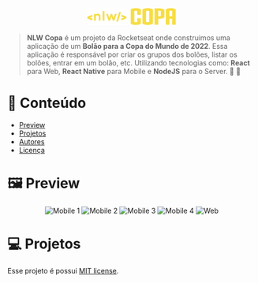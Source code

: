 <p align="center">
   <img src="https://raw.githubusercontent.com/ViktorHugodev/bolao-copa/b121f975cf1cb6d28faf0b628462589f59a47a88/web/src/assets/logo.svg" alt="NLW Copa" width="180"/>
</p>


> **NLW Copa** é um projeto da Rocketseat onde construimos uma aplicação de um **Bolão para a Copa do Mundo de 2022**. Essa aplicação é responsável por criar os grupos dos bolões, listar os bolões, entrar em um bolão, etc. Utilizando tecnologias como: **React** para Web, **React Native** para Mobile e **NodeJS** para o Server. 🚀 💜

# :pushpin: Conteúdo

* [Preview](#framed_picture-preview)
* [Projetos](#computer-projetos)
* [Autores](#computer-autores)
* [Licença](#closed_book-licença)


# :framed_picture: Preview

<p align="center">
    <img alt="Mobile 1" src="https://github.com/ViktorHugodev/bolao-copa/assets/85125378/eed70680-b88e-4fb0-9f3f-92e86e777410" width="200px" />
    <img alt="Mobile 2" src="https://github.com/ViktorHugodev/bolao-copa/assets/85125378/df7e63b1-ef22-4365-9169-d3fe6a0fa7c6" width="200px" />
    <img alt="Mobile 3" src="https://github.com/ViktorHugodev/bolao-copa/assets/85125378/25cd1fb6-32d6-46ea-8c86-f5164a9aeee5" width="200px" />
    <img alt="Mobile 4" src="https://github.com/ViktorHugodev/bolao-copa/assets/85125378/53530a81-7465-41ad-a2b4-d8896875f3b9" width="200px" />
    <img alt="Web" src="https://github.com/ViktorHugodev/bolao-copa/assets/85125378/c25f0308-be9e-4369-9d3d-4a407a501d4" width="800px" />
</p>


# :computer: Projetos


Esse projeto é possui [MIT license](./LICENSE).
